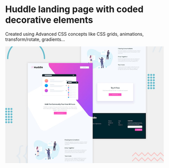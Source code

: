 # Huddle landing page with coded decorative elements
Created using Advanced CSS concepts like CSS grids, animations, transform/rotate, gradients...

![Design preview for the Huddle landing page with coded decorative elements challenge](./design/desktop-preview.jpg)

